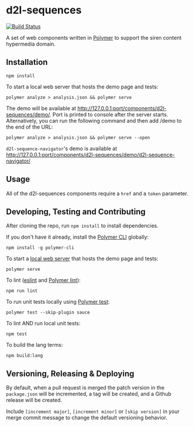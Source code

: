 # d2l-sequences
[![Build Status](https://www.travis-ci.com/BrightspaceHypermediaComponents/sequences.svg?branch=master)](https://www.travis-ci.com/BrightspaceHypermediaComponents/sequences)

A set of web components written in [Polymer](https://www.polymer-project.org) to support the siren content hypermedia domain.

## Installation

```shell
npm install
```

To start a local web server that hosts the demo page and tests:

 ```shell
polymer analyze > analysis.json && polymer serve
```

 The demo will be available at http://127.0.0.1:port/components/d2l-sequences/demo/. Port is printed to console after the server starts. Alternatively, you can run the following command and then add /demo to the end of the URL:

 ```shell
polymer analyze > analysis.json && polymer serve --open
```

`d2l-sequence-navigator`'s demo is available at http://127.0.0.1:port/components/d2l-sequences/demo/d2l-sequence-navigator/

## Usage

All of the d2l-sequences components require a `href` and a `token` parameter.

## Developing, Testing and Contributing

After cloning the repo, run `npm install` to install dependencies.

If you don't have it already, install the [Polymer CLI](https://www.polymer-project.org/2.0/docs/tools/polymer-cli) globally:

```shell
npm install -g polymer-cli
```

To start a [local web server](https://www.polymer-project.org/2.0/docs/tools/polymer-cli-commands#serve) that hosts the demo page and tests:

```shell
polymer serve
```

To lint ([eslint](http://eslint.org/) and [Polymer lint](https://www.polymer-project.org/2.0/docs/tools/polymer-cli-commands#lint)):

```shell
npm run lint
```

To run unit tests locally using [Polymer test](https://www.polymer-project.org/2.0/docs/tools/polymer-cli-commands#tests):

```shell
polymer test --skip-plugin sauce
```

To lint AND run local unit tests:

```shell
npm test
```

To build the lang terms:

```shell
npm build:lang
```

## Versioning, Releasing & Deploying

By default, when a pull request is merged the patch version in the `package.json` will be incremented, a tag will be created, and a Github release will be created.

Include `[increment major]`, `[increment minor]` or `[skip version]` in your merge commit message to change the default versioning behavior.
